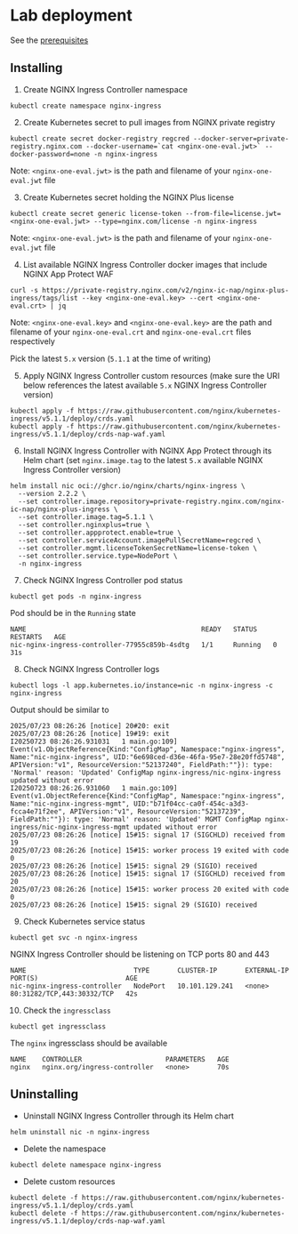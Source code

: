 # Lab deployment

See the [prerequisites](/README.md#getting-started)

## Installing

1. Create NGINX Ingress Controller namespace

```code
kubectl create namespace nginx-ingress
```

2. Create Kubernetes secret to pull images from NGINX private registry

```code
kubectl create secret docker-registry regcred --docker-server=private-registry.nginx.com --docker-username=`cat <nginx-one-eval.jwt>` --docker-password=none -n nginx-ingress
```

Note: `<nginx-one-eval.jwt>` is the path and filename of your `nginx-one-eval.jwt` file

3. Create Kubernetes secret holding the NGINX Plus license

```code
kubectl create secret generic license-token --from-file=license.jwt=<nginx-one-eval.jwt> --type=nginx.com/license -n nginx-ingress
```

Note: `<nginx-one-eval.jwt>` is the path and filename of your `nginx-one-eval.jwt` file

4. List available NGINX Ingress Controller docker images that include NGINX App Protect WAF

```code
curl -s https://private-registry.nginx.com/v2/nginx-ic-nap/nginx-plus-ingress/tags/list --key <nginx-one-eval.key> --cert <nginx-one-eval.crt> | jq
```

Note: `<nginx-one-eval.key>` and `<nginx-one-eval.key>` are the path and filename of your `nginx-one-eval.crt` and `nginx-one-eval.crt` files respectively

Pick the latest `5.x` version (`5.1.1` at the time of writing)

5. Apply NGINX Ingress Controller custom resources (make sure the URI below references the latest available `5.x` NGINX Ingress Controller version)

```code
kubectl apply -f https://raw.githubusercontent.com/nginx/kubernetes-ingress/v5.1.1/deploy/crds.yaml
kubectl apply -f https://raw.githubusercontent.com/nginx/kubernetes-ingress/v5.1.1/deploy/crds-nap-waf.yaml
```

6. Install NGINX Ingress Controller with NGINX App Protect through its Helm chart (set `nginx.image.tag` to the latest `5.x` available NGINX Ingress Controller version)

```code
helm install nic oci://ghcr.io/nginx/charts/nginx-ingress \
  --version 2.2.2 \
  --set controller.image.repository=private-registry.nginx.com/nginx-ic-nap/nginx-plus-ingress \
  --set controller.image.tag=5.1.1 \
  --set controller.nginxplus=true \
  --set controller.appprotect.enable=true \
  --set controller.serviceAccount.imagePullSecretName=regcred \
  --set controller.mgmt.licenseTokenSecretName=license-token \
  --set controller.service.type=NodePort \
  -n nginx-ingress
```

7. Check NGINX Ingress Controller pod status

```code
kubectl get pods -n nginx-ingress
```

Pod should be in the `Running` state

```code
NAME                                            READY   STATUS    RESTARTS   AGE
nic-nginx-ingress-controller-77955c859b-4sdtg   1/1     Running   0          31s
```

8. Check NGINX Ingress Controller logs

```code
kubectl logs -l app.kubernetes.io/instance=nic -n nginx-ingress -c nginx-ingress
```

Output should be similar to

```code
2025/07/23 08:26:26 [notice] 20#20: exit
2025/07/23 08:26:26 [notice] 19#19: exit
I20250723 08:26:26.931031   1 main.go:109] Event(v1.ObjectReference{Kind:"ConfigMap", Namespace:"nginx-ingress", Name:"nic-nginx-ingress", UID:"6e698ced-d36e-46fa-95e7-28e20ffd5748", APIVersion:"v1", ResourceVersion:"52137240", FieldPath:""}): type: 'Normal' reason: 'Updated' ConfigMap nginx-ingress/nic-nginx-ingress updated without error
I20250723 08:26:26.931060   1 main.go:109] Event(v1.ObjectReference{Kind:"ConfigMap", Namespace:"nginx-ingress", Name:"nic-nginx-ingress-mgmt", UID:"b71f04cc-ca0f-454c-a3d3-fcca4e71f2ee", APIVersion:"v1", ResourceVersion:"52137239", FieldPath:""}): type: 'Normal' reason: 'Updated' MGMT ConfigMap nginx-ingress/nic-nginx-ingress-mgmt updated without error
2025/07/23 08:26:26 [notice] 15#15: signal 17 (SIGCHLD) received from 19
2025/07/23 08:26:26 [notice] 15#15: worker process 19 exited with code 0
2025/07/23 08:26:26 [notice] 15#15: signal 29 (SIGIO) received
2025/07/23 08:26:26 [notice] 15#15: signal 17 (SIGCHLD) received from 20
2025/07/23 08:26:26 [notice] 15#15: worker process 20 exited with code 0
2025/07/23 08:26:26 [notice] 15#15: signal 29 (SIGIO) received
```

9. Check Kubernetes service status

```code
kubectl get svc -n nginx-ingress
```

NGINX Ingress Controller should be listening on TCP ports 80 and 443

```code
NAME                           TYPE       CLUSTER-IP       EXTERNAL-IP   PORT(S)                      AGE
nic-nginx-ingress-controller   NodePort   10.101.129.241   <none>        80:31282/TCP,443:30332/TCP   42s
```

10. Check the `ingressclass`

```code
kubectl get ingressclass
```

The `nginx` ingressclass should be available

```code
NAME    CONTROLLER                     PARAMETERS   AGE
nginx   nginx.org/ingress-controller   <none>       70s
```

## Uninstalling

* Uninstall NGINX Ingress Controller through its Helm chart

```code
helm uninstall nic -n nginx-ingress
```

* Delete the namespace

```code
kubectl delete namespace nginx-ingress
```

* Delete custom resources

```code
kubectl delete -f https://raw.githubusercontent.com/nginx/kubernetes-ingress/v5.1.1/deploy/crds.yaml
kubectl delete -f https://raw.githubusercontent.com/nginx/kubernetes-ingress/v5.1.1/deploy/crds-nap-waf.yaml
```
